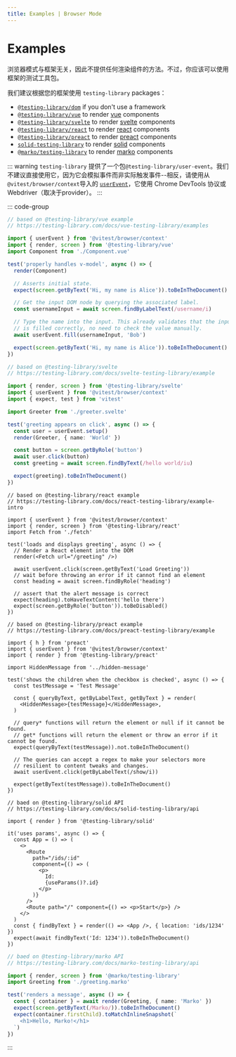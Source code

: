 ```yaml
---
title: Examples | Browser Mode
---
```


# Examples

浏览器模式与框架无关，因此不提供任何渲染组件的方法。不过，你应该可以使用框架的测试工具包。

我们建议根据您的框架使用  `testing-library` packages：

- [`@testing-library/dom`](https://testing-library.com/docs/dom-testing-library/intro) if you don't use a framework
- [`@testing-library/vue`](https://testing-library.com/docs/vue-testing-library/intro) to render [vue](https://vuejs.org) components
- [`@testing-library/svelte`](https://testing-library.com/docs/svelte-testing-library/intro) to render [svelte](https://svelte.dev) components
- [`@testing-library/react`](https://testing-library.com/docs/react-testing-library/intro) to render [react](https://react.dev) components
- [`@testing-library/preact`](https://testing-library.com/docs/preact-testing-library/intro) to render [preact](https://preactjs.com) components
- [`solid-testing-library`](https://testing-library.com/docs/solid-testing-library/intro) to render [solid](https://www.solidjs.com) components
- [`@marko/testing-library`](https://testing-library.com/docs/marko-testing-library/intro) to render [marko](https://markojs.com) components

::: warning
`testing-library` 提供了一个包`@testing-library/user-event`。我们不建议直接使用它，因为它会模拟事件而非实际触发事件--相反，请使用从 `@vitest/browser/context`导入的 [`userEvent`](#interactivity-api)，它使用 Chrome DevTools 协议或 Webdriver（取决于provider）。
:::

::: code-group
```ts [vue]
// based on @testing-library/vue example
// https://testing-library.com/docs/vue-testing-library/examples

import { userEvent } from '@vitest/browser/context'
import { render, screen } from '@testing-library/vue'
import Component from './Component.vue'

test('properly handles v-model', async () => {
  render(Component)

  // Asserts initial state.
  expect(screen.getByText('Hi, my name is Alice')).toBeInTheDocument()

  // Get the input DOM node by querying the associated label.
  const usernameInput = await screen.findByLabelText(/username/i)

  // Type the name into the input. This already validates that the input
  // is filled correctly, no need to check the value manually.
  await userEvent.fill(usernameInput, 'Bob')

  expect(screen.getByText('Hi, my name is Alice')).toBeInTheDocument()
})
```
```ts [svelte]
// based on @testing-library/svelte
// https://testing-library.com/docs/svelte-testing-library/example

import { render, screen } from '@testing-library/svelte'
import { userEvent } from '@vitest/browser/context'
import { expect, test } from 'vitest'

import Greeter from './greeter.svelte'

test('greeting appears on click', async () => {
  const user = userEvent.setup()
  render(Greeter, { name: 'World' })

  const button = screen.getByRole('button')
  await user.click(button)
  const greeting = await screen.findByText(/hello world/iu)

  expect(greeting).toBeInTheDocument()
})
```
```tsx [react]
// based on @testing-library/react example
// https://testing-library.com/docs/react-testing-library/example-intro

import { userEvent } from '@vitest/browser/context'
import { render, screen } from '@testing-library/react'
import Fetch from './fetch'

test('loads and displays greeting', async () => {
  // Render a React element into the DOM
  render(<Fetch url="/greeting" />)

  await userEvent.click(screen.getByText('Load Greeting'))
  // wait before throwing an error if it cannot find an element
  const heading = await screen.findByRole('heading')

  // assert that the alert message is correct
  expect(heading).toHaveTextContent('hello there')
  expect(screen.getByRole('button')).toBeDisabled()
})
```
```tsx [preact]
// based on @testing-library/preact example
// https://testing-library.com/docs/preact-testing-library/example

import { h } from 'preact'
import { userEvent } from '@vitest/browser/context'
import { render } from '@testing-library/preact'

import HiddenMessage from '../hidden-message'

test('shows the children when the checkbox is checked', async () => {
  const testMessage = 'Test Message'

  const { queryByText, getByLabelText, getByText } = render(
    <HiddenMessage>{testMessage}</HiddenMessage>,
  )

  // query* functions will return the element or null if it cannot be found.
  // get* functions will return the element or throw an error if it cannot be found.
  expect(queryByText(testMessage)).not.toBeInTheDocument()

  // The queries can accept a regex to make your selectors more
  // resilient to content tweaks and changes.
  await userEvent.click(getByLabelText(/show/i))

  expect(getByText(testMessage)).toBeInTheDocument()
})
```
```tsx [solid]
// baed on @testing-library/solid API
// https://testing-library.com/docs/solid-testing-library/api

import { render } from '@testing-library/solid'

it('uses params', async () => {
  const App = () => (
    <>
      <Route
        path="/ids/:id"
        component={() => (
          <p>
            Id:
            {useParams()?.id}
          </p>
        )}
      />
      <Route path="/" component={() => <p>Start</p>} />
    </>
  )
  const { findByText } = render(() => <App />, { location: 'ids/1234' })
  expect(await findByText('Id: 1234')).toBeInTheDocument()
})
```
```ts [marko]
// baed on @testing-library/marko API
// https://testing-library.com/docs/marko-testing-library/api

import { render, screen } from '@marko/testing-library'
import Greeting from './greeting.marko'

test('renders a message', async () => {
  const { container } = await render(Greeting, { name: 'Marko' })
  expect(screen.getByText(/Marko/)).toBeInTheDocument()
  expect(container.firstChild).toMatchInlineSnapshot(`
    <h1>Hello, Marko!</h1>
  `)
})
```
:::

